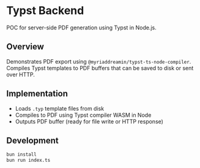 # Typst Backend

POC for server-side PDF generation using Typst in Node.js.

## Overview

Demonstrates PDF export using `@myriaddreamin/typst-ts-node-compiler`. Compiles
Typst templates to PDF buffers that can be saved to disk or sent over HTTP.

## Implementation

- Loads `.typ` template files from disk
- Compiles to PDF using Typst compiler WASM in Node
- Outputs PDF buffer (ready for file write or HTTP response)

## Development

```bash
bun install
bun run index.ts
```
